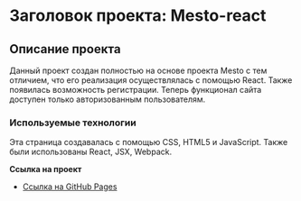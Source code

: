 # Заголовок проекта: Mesto-react

## Описание проекта
Данный проект создан полностью на основе проекта Mesto с тем отличием, что его реализация осуществлялась с помощью React. Также появилась возможность регистрации. Теперь функционал сайта доступен только авторизованным пользователям.

### Используемые технологии
Эта страница создавалась с помощью CSS, HTML5 и JavaScript. Также были использованы React, JSX, Webpack.

**Ссылка на проект**

* [Ссылка на GitHub Pages](https://emelyanova-arina-29.github.io/react-mesto-auth/)



